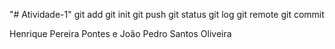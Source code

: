 "# Atividade-1" 
git add
git init
git push
git status
git log
git remote
git commit

Henrique Pereira Pontes e João Pedro Santos Oliveira
